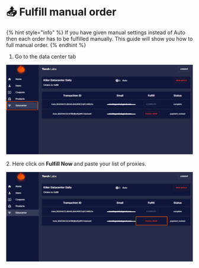 # 📤 Fulfill manual order

{% hint style="info" %}
If you have given manual settings instead of Auto then each order has to be fulfilled manually. This guide will show you how to full manual order.
{% endhint %}

1. Go to the data center tab

![](<../.gitbook/assets/Untitled design (9) (6).png>)

2\. Here click on **Fulfill Now** and paste your list of proxies.

![](<../.gitbook/assets/Untitled design (11) (7).png>)

